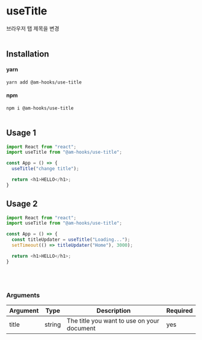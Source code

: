 # useTitle
브라우저 탭 제목을 변경 <br><br>

## Installation

#### yarn

`yarn add @am-hooks/use-title`

#### npm

`npm i @am-hooks/use-title` <br><br>

## Usage 1

```js
import React from "react";
import useTitle from "@am-hooks/use-title";

const App = () => {
  useTitle("change title");

  return <h1>HELLO</h1>;
}
```

## Usage 2

```js
import React from "react";
import useTitle from "@am-hooks/use-title";

const App = () => {
  const titleUpdater = useTitle("Loading...");
  setTimeout(() => titleUpdater("Home"), 3000);

  return <h1>HELLO</h1>;
}
```
<br><br>

### Arguments

| Argument | Type   | Description                                | Required |
| -------- | ------ | ------------------------------------------ | -------- |
| title    | string | The title you want to use on your document | yes      |

<br><br>
